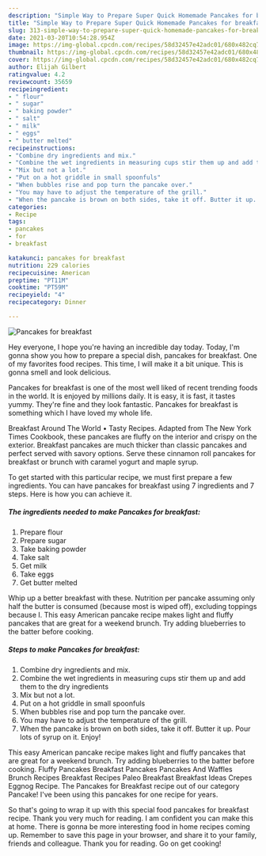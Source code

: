 ```yaml
---
description: "Simple Way to Prepare Super Quick Homemade Pancakes for breakfast"
title: "Simple Way to Prepare Super Quick Homemade Pancakes for breakfast"
slug: 313-simple-way-to-prepare-super-quick-homemade-pancakes-for-breakfast
date: 2021-03-20T10:54:28.954Z
image: https://img-global.cpcdn.com/recipes/58d32457e42adc01/680x482cq70/pancakes-for-breakfast-recipe-main-photo.jpg
thumbnail: https://img-global.cpcdn.com/recipes/58d32457e42adc01/680x482cq70/pancakes-for-breakfast-recipe-main-photo.jpg
cover: https://img-global.cpcdn.com/recipes/58d32457e42adc01/680x482cq70/pancakes-for-breakfast-recipe-main-photo.jpg
author: Elijah Gilbert
ratingvalue: 4.2
reviewcount: 35659
recipeingredient:
- " flour"
- " sugar"
- " baking powder"
- " salt"
- " milk"
- " eggs"
- " butter melted"
recipeinstructions:
- "Combine dry ingredients and mix."
- "Combine the wet ingredients in measuring cups stir them up and add them to the dry ingredients"
- "Mix but not a lot."
- "Put on a hot griddle in small spoonfuls"
- "When bubbles rise and pop turn the pancake over."
- "You may have to adjust the temperature of the grill."
- "When the pancake is brown on both sides, take it off. Butter it up. Pour lots of syrup on it. Enjoy!"
categories:
- Recipe
tags:
- pancakes
- for
- breakfast

katakunci: pancakes for breakfast 
nutrition: 229 calories
recipecuisine: American
preptime: "PT11M"
cooktime: "PT59M"
recipeyield: "4"
recipecategory: Dinner

---
```



![Pancakes for breakfast](https://img-global.cpcdn.com/recipes/58d32457e42adc01/680x482cq70/pancakes-for-breakfast-recipe-main-photo.jpg)

Hey everyone, I hope you're having an incredible day today. Today, I'm gonna show you how to prepare a special dish, pancakes for breakfast. One of my favorites food recipes. This time, I will make it a bit unique. This is gonna smell and look delicious.

Pancakes for breakfast is one of the most well liked of recent trending foods in the world. It is enjoyed by millions daily. It is easy, it is fast, it tastes yummy. They're fine and they look fantastic. Pancakes for breakfast is something which I have loved my whole life.

Breakfast Around The World • Tasty Recipes. Adapted from The New York Times Cookbook, these pancakes are fluffy on the interior and crispy on the exterior. Breakfast pancakes are much thicker than classic pancakes and perfect served with savory options. Serve these cinnamon roll pancakes for breakfast or brunch with caramel yogurt and maple syrup.


To get started with this particular recipe, we must first prepare a few ingredients. You can have pancakes for breakfast using 7 ingredients and 7 steps. Here is how you can achieve it.

<!--inarticleads1-->

##### The ingredients needed to make Pancakes for breakfast:

1. Prepare  flour
1. Prepare  sugar
1. Take  baking powder
1. Take  salt
1. Get  milk
1. Take  eggs
1. Get  butter melted


Whip up a better breakfast with these. Nutrition per pancake assuming only half the butter is consumed (because most is wiped off), excluding toppings because I. This easy American pancake recipe makes light and fluffy pancakes that are great for a weekend brunch. Try adding blueberries to the batter before cooking. 

<!--inarticleads2-->

##### Steps to make Pancakes for breakfast:

1. Combine dry ingredients and mix.
1. Combine the wet ingredients in measuring cups stir them up and add them to the dry ingredients
1. Mix but not a lot.
1. Put on a hot griddle in small spoonfuls
1. When bubbles rise and pop turn the pancake over.
1. You may have to adjust the temperature of the grill.
1. When the pancake is brown on both sides, take it off. Butter it up. Pour lots of syrup on it. Enjoy!


This easy American pancake recipe makes light and fluffy pancakes that are great for a weekend brunch. Try adding blueberries to the batter before cooking. Fluffy Pancakes Breakfast Pancakes Pancakes And Waffles Brunch Recipes Breakfast Recipes Paleo Breakfast Breakfast Ideas Crepes Eggnog Recipe. The Pancakes for Breakfast recipe out of our category Pancake! I&#39;ve been using this pancakes for one recipe for years. 

So that's going to wrap it up with this special food pancakes for breakfast recipe. Thank you very much for reading. I am confident you can make this at home. There is gonna be more interesting food in home recipes coming up. Remember to save this page in your browser, and share it to your family, friends and colleague. Thank you for reading. Go on get cooking!

